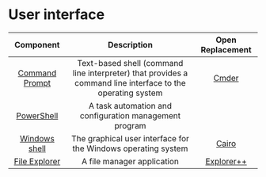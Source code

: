 # User interface

|Component|Description|Open Replacement|
|:-:|:-:|:-:|
|[Command Prompt](https://en.wikipedia.org/wiki/Cmd.exe)|Text-based shell (command line interpreter) that provides a command line interface to the operating system|[Cmder](https://cmder.net/)|
|[PowerShell](https://en.wikipedia.org/wiki/PowerShell)|A task automation and configuration management program||
|[Windows shell](https://en.wikipedia.org/wiki/Windows_shell)|The graphical user interface for the Windows operating system|[Cairo](https://cairodesktop.com/)|
|[File Explorer](https://en.wikipedia.org/wiki/Windows_File_Explorer)|A file manager application|[Explorer++](https://explorerplusplus.com/)|
